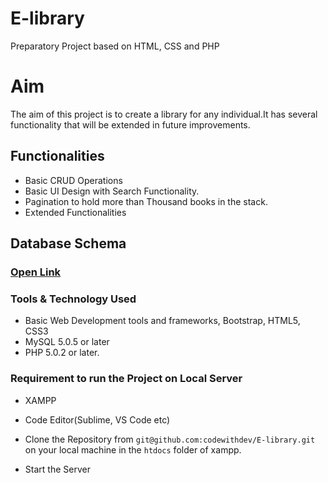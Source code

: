# E-library
Preparatory Project based on HTML, CSS and PHP


# Aim
The aim of this project is to create a library for any individual.It has several functionality that will be extended in future improvements.

## Functionalities
- Basic CRUD Operations
- Basic UI Design with Search Functionality.
- Pagination to hold more than Thousand books in the stack.
- Extended Functionalities


## Database Schema

### [Open Link](https://dbdiagram.io/embed/6071a520ecb54e10c33fa13d)


### Tools & Technology Used
 - Basic Web Development tools and frameworks, Bootstrap, HTML5, CSS3
 - MySQL 5.0.5 or later
 - PHP 5.0.2 or later.
 
### Requirement to run the Project on Local Server

 - XAMPP 
 - Code Editor(Sublime, VS Code etc)
 
 - Clone the Repository from `git@github.com:codewithdev/E-library.git` on your local machine in the `htdocs` folder of xampp.
 - Start the Server
 
 
 
